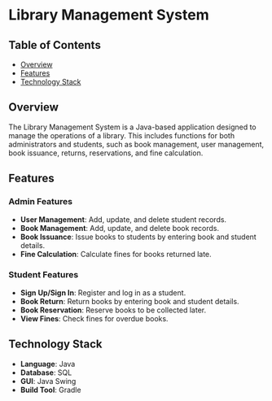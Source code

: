 # Library Management System

## Table of Contents
- [Overview](#overview)
- [Features](#features)
- [Technology Stack](#technology-stack)


## Overview

The Library Management System is a Java-based application designed to manage the operations of a library. This includes functions for both administrators and students, such as book management, user management, book issuance, returns, reservations, and fine calculation.

## Features

### Admin Features
- **User Management**: Add, update, and delete student records.
- **Book Management**: Add, update, and delete book records.
- **Book Issuance**: Issue books to students by entering book and student details.
- **Fine Calculation**: Calculate fines for books returned late.

### Student Features
- **Sign Up/Sign In**: Register and log in as a student.
- **Book Return**: Return books by entering book and student details.
- **Book Reservation**: Reserve books to be collected later.
- **View Fines**: Check fines for overdue books.

## Technology Stack

- **Language**: Java
- **Database**: SQL
- **GUI**: Java Swing
- **Build Tool**: Gradle

